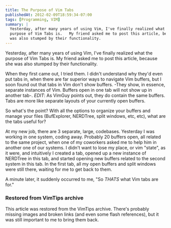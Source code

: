 ```yaml
---
title: The Purpose of Vim Tabs
publishedAt: 2012-02-09T18:59:34-07:00
tags: [Programming, VIM]
summary: |
  Yesterday, after many years of using Vim, I've finally realized what the
  purpose of Vim Tabs is.   My friend asked me to post this article, because she
  was also stumped by their functionality.
---
```

Yesterday, after many years of using Vim, I've finally realized what the
purpose of Vim Tabs is.   My friend asked me to post this article, because she
was also stumped by their functionality.

When they first came out, I tried them.  I didn't understand why they'd even
put tabs in, when there are far superior ways to navigate Vim buffers, but I
soon found out that tabs in Vim don't show buffers.  -They show, in essence,
separate instances of Vim.  Buffers open in one tab will not show up in another
tab-.  *EDIT*: As VimGuy points out, they do contain the same buffers.  Tabs
are more like separate layouts of your currently open buffers.

So what's the point?  With all the options to organize your buffers and manage
your files (BufExplorer, NERDTree, split windows, etc, etc), what are the tabs
useful for?

At my new job, there are 3 separate, large, codebases.  Yesterday I was working
in one system, coding away.  Probably 20 buffers open, all related to the same
project, when one of my coworkers asked me to help him in another one of our
systems.  I didn't want to lose my place, or vim "state", as it were, and
intuitively I created a tab, opened up a new instance of NERDTree in this tab,
and started opening new buffers related to the second system in this tab.  In
the first tab, all my open buffers and split windows were still there, waiting
for me to get back to them.

A minute later, it suddenly occurred to me, "So *THATS* what Vim tabs are for."

<div class="restored-from-archive">
  <h3>Restored from VimTips archive</h3>
  <p>
  This article was restored from the VimTips archive. There's probably
  missing images and broken links (and even some flash references), but it
  was still important to me to bring them back.
  </p>
</div>
